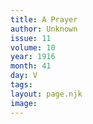 ```yaml
---
title: A Prayer
author: Unknown
issue: 11
volume: 10
year: 1916
month: 41
day: V
tags:
layout: page.njk
image:
---
```





